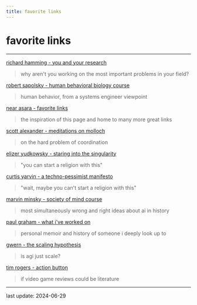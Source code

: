 ```yaml
---
title: favorite links
---
```


# favorite links

---

[richard hamming - you and your research](https://gwern.net/doc/science/1986-hamming)
>why aren't you working on the most important problems in your field?

[robert sapolsky - human behavioral biology course](https://www.youtube.com/watch?v=nnnigh9g6fa&list=pl848f2368c90ddc3d)
>human behavior, from a systems engineer viewpoint

[near asara - favorite links](https://near.blog/my-favorite-links/)
>the inspiration of this page and home to many more great links

[scott alexander - meditations on molloch](https://slatestarcodex.com/2014/07/30/meditations-on-moloch/)
>on the hard problem of coordination

[elizer yudkowsky - staring into the singularity](https://slatestarcodex.com/2014/07/30/meditations-on-moloch/)
>"you can start a religion with this"

[curtis yarvin -  a techno-pessimist manifesto](https://graymirror.substack.com/p/a-techno-pessimist-manifesto)
>"wait, maybe you can't start a religion with this"

[marvin minsky - society of mind course](https://www.youtube.com/watch?v=-pb3z2w9gdg&list=plul4u3cngp61e-vncdv0w5xpsibynjdku)
>most simultaneously wrong and right ideas about ai in history

[paul graham - what i've worked on](https://paulgraham.com/worked.html)
>personal memoir and history of someone i deeply look up to

[gwern - the scaling hypothesis](https://gwern.net/scaling-hypothesis)
>is agi just scale?

[tim rogers - action button](https://www.youtube.com/channel/ucjksojlpgck6bmosqxpj5xq)
> if video game reviews could be literature


---

last update: 2024-06-29
